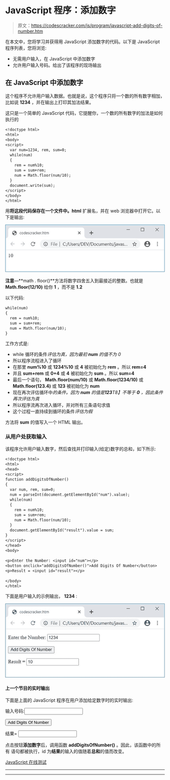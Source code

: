 # JavaScript 程序：添加数字

> 原文：<https://codescracker.com/js/program/javascript-add-digits-of-number.htm>

在本文中，您将学习并获得用 JavaScript 添加数字的代码。以下是 JavaScript 程序列表，您将浏览:

*   无需用户输入，在 JavaScript 中添加数字
*   允许用户输入号码。给出了该程序的现场输出

## 在 JavaScript 中添加数字

这个程序不允许用户输入数据。也就是说，这个程序只将一个数的所有数字相加，比如说 **1234** ，并在输出上打印其加法结果。

这只是一个简单的 JavaScript 代码，它提醒你，一个数的所有数字的加法是如何执行的

```
<!doctype html>
<html>
<body>
<script>
  var num=1234, rem, sum=0;
  while(num)
  {
    rem = num%10;
    sum = sum+rem;
    num = Math.floor(num/10);
  }
  document.write(sum);
</script>
</body>
</html>
```

用**将这段代码保存在一个文件中。html** 扩展名，并在 web 浏览器中打开它。以下是输出:

![javascript add digits of number](img/f8b979f0e7ee0cbbd75aba64b3400848.png)

**注意**—**math . floor()**方法将数字四舍五入到最接近的整数。也就是 **Math.floor(12/10)** 给你 **1** ，而不是 **1.2**

以下代码:

```
while(num)
{
  rem = num%10;
  sum = sum+rem;
  num = Math.floor(num/10);
}
```

工作方式是:

*   while 循环的条件*评估为真，因为最初 **num** 的值不为 0*
*   所以程序流程进入了循环
*   在那里 **num%10** 或 **1234%10** 或 **4** 被初始化为 **rem** 。所以 **rem=4**
*   并且 **sum+rem** 或 **0+4** 或 **4** 被初始化为 **sum** 。所以 **sum=4**
*   最后一个语句， **Math.floor(num/10)** 或 **Math.floor(1234/10)** 或 **Math.floor(123.4)** 或 **123** 被初始化为 **num**
*   现在再次评估循环中*的条件。因为 **num** 的值是**123**T8】不等于 **0** ，因此条件再次评估为真*
*   所以程序流再次进入循环，并对所有三条语句求值
*   这个过程一直持续到循环的条件*评估为假*

方法将 **sum** 的值写入一个 HTML 输出。

### 从用户处获取输入

该程序允许用户输入数字，然后查找并打印输入(给定)数字的总和，如下所示:

```
<!doctype html>
<html>
<head>
<script>
function addDigitsOfNumber()
{
  var num, rem, sum=0;
  num = parseInt(document.getElementById("num").value);
  while(num)
  {
    rem = num%10;
    sum = sum+rem;
    num = Math.floor(num/10);
  }
  document.getElementById("result").value = sum;
}
</script>
</head>
<body>

<p>Enter the Number: <input id="num"></p>
<button onclick="addDigitsOfNumber()">Add Digits Of Number</button>
<p>Result = <input id="result"></p>

</body>
</html>
```

下面是用户输入的示例输出， **1234** :

![add digits of number javascript](img/7b5fb8db45b568ea5c9de21adb5097fe.png)

#### 上一个节目的实时输出

下面是上面的 JavaScript 程序在用户添加给定数字时的实时输出:

输入号码:<input id="num">

<button onclick="addDigitsOfNumber()">Add Digits Of Number</button>

结果= <input id="result">

点击按钮**添加数字**后，调用函数 **addDigitsOfNumber()** 。因此，该函数中的所有 语句都被执行，id 为**结果**的输入的值随着**总和**的值而改变。

[JavaScript 在线测试](/exam/showtest.php?subid=6)

* * *

* * *